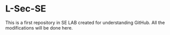 # L-Sec-SE
This is a first repository in SE LAB created for understanding GitHub. All the modifications will be done here.
